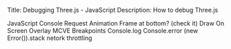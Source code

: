 Title: Debugging Three.js - JavaScript
Description: How to debug Three.js


JavaScript Console
Request Animation Frame at bottom? (check it)
Draw On Screen Overlay
MCVE
Breakpoints
Console.log
Console.error
(new Error()).stack
netork throttling



